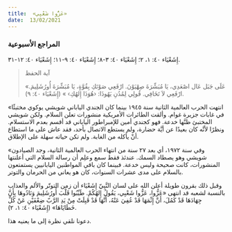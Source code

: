 ```yaml
---
title:  «عَزُّوا شَعْبِي»
date:  13/02/2021
---
```


### المراجع الأسبوعية
إِشَعْيَاء ٤٠: ١، ٢؛ إِشَعْيَاء ٤٠: ٣-٨؛ إِشَعْيَاء ٤٠: ٩-١١؛ إِشَعْيَاء ٤٠: ١٢-٣١.

> <p>آية الحفظ</p>
> «عَلَى جَبَل عَال اصْعَدِي، يَا مُبَشِّرَةَ صِهْيَوْنَ. ارْفَعِي صَوْتَكِ بِقُوَّةٍ، يَا مُبَشِّرَةَ أُورُشَلِيمَ. ارْفَعِي لاَ تَخَافِي. قُولِي لِمُدُنِ يَهُوذَا: ‹هُوَذَا إِلهُكِ› » (إِشَعْيَاء ٤٠: ٩).

«انتهت الحرب العالمية الثانية سنة ١٩٤٥ بينما كان الجندي الياباني شويشي يوكوي مختبئًا في غابات جزيرة غوام. وألقت الطائرات الأمريكية منشورات تعلن السلام. ولكن شويشي المختبئ ظنَّها خدعة. فهو كجندي أمين للإمبراطور الياباني قد أقسم بعدم الاستسلام. ونظرًا لأنَّه كان بعيدًا عن أيَّة حضارة، ولم يستطع الاتصال بأحد، فقد عاش على ما استطاع أنْ يأكله من الغابة. ولم تكن حياته سهلة على الإطلاق.

«وفي سنة ١٩٧٢، أي بعد ٢٧ سنة من انتهاء الحرب العالمية الثانية، وجد الصيادون شويشي وهو يصطاد السمك. عندئذ فقط سمع وعلِم أن رسالة السلام التي أعلنتها المنشورات، كانت صحيحة وليس خدعة. فبينما كان باقي المواطنين اليابانيين يستمتعون بالسلام على مدى عشرات السنوات، كان هو يعاني من الحرمان والتوتر.

وقبل ذلك بقرون طويلة أعلن الله على لسان النَّبِيّ إِشَعْيَاء أن زمن التوتّر والألم والعذاب بالنسبة لشعبه قد انتهى «عَزُّوا، عَزُّوا شَعْبِي، يَقُولُ إِلهُكُمْ. طَيِّبُوا قَلْبَ أُورُشَلِيمَ وَنَادُوهَا بِأَنَّ جِهَادَهَا قَدْ كَمُلَ، أَنَّ إِثْمَهَا قَدْ عُفِيَ عَنْهُ، أَنَّهَا قَدْ قَبِلَتْ مِنْ يَدِ الرَّبّ ضِعْفَيْنِ عَنْ كُلِّ خَطَايَاهَا» (إِشَعْيَاء ٤٠: ١، ٢).

دعونا نلقي نظرة إلى ما يعنيه هذا.